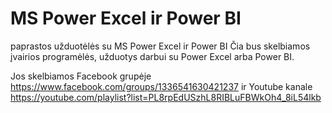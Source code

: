 # MS Power Excel ir Power BI
paprastos užduotėlės su MS Power Excel ir Power BI
Čia bus skelbiamos įvairios programėlės, užduotys darbui su Power Excel arba Power BI.

Jos skelbiamos Facebook grupėje 
https://www.facebook.com/groups/1336541630421237 
ir 
Youtube kanale https://youtube.com/playlist?list=PL8rpEdUSzhL8RIBLuFBWkOh4_8iL54lkb
